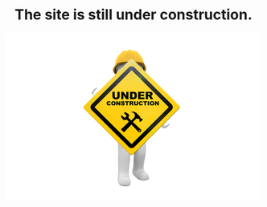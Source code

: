 <div align="center">
  
  # The site is still under construction.
  
  <img src="under_construction.png" alt="under_construction">
  
</div>


